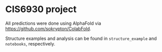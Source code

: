 # CIS6930 project

All predictions were done using AlphaFold via https://github.com/sokrypton/ColabFold.

Structure examples and analysis can be found in ```structure_example``` and ```notebooks```, respectively. 
